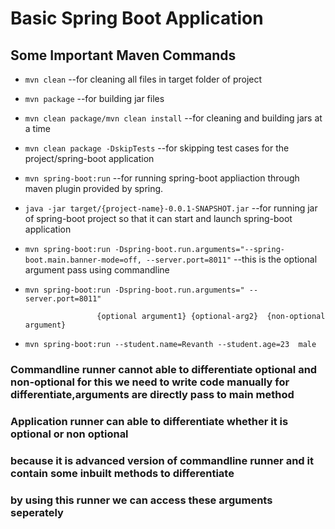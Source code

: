 # Basic Spring Boot Application

## Some Important Maven Commands

- `mvn clean` --for cleaning all files in target folder of project
- `mvn package` --for building jar files
- `mvn clean package/mvn clean install` --for cleaning and building jars at a time
- `mvn clean package -DskipTests` --for skipping test cases for the project/spring-boot application
- `mvn spring-boot:run` --for running spring-boot appliaction through maven plugin provided by spring.
- `java -jar target/{project-name}-0.0.1-SNAPSHOT.jar` --for running jar of spring-boot project so that it can start and launch spring-boot application
- `mvn spring-boot:run -Dspring-boot.run.arguments="--spring-boot.main.banner-mode=off, --server.port=8011"` --this is the optional argument pass using commandline
- `mvn spring-boot:run -Dspring-boot.run.arguments=" --server.port=8011"`

                      {optional argument1} {optional-arg2}  {non-optional argument}

- `mvn spring-boot:run --student.name=Revanth --student.age=23  male`

### Commandline runner cannot able to differentiate optional and non-optional for this we need to write code manually for differentiate,arguments are directly pass to main method

### Application runner can able to differentiate whether it is optional or non optional

### because it is advanced version of commandline runner and it contain some inbuilt methods to differentiate

### by using this runner we can access these arguments seperately
